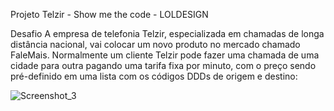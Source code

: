 Projeto Telzir - Show me the code - LOLDESIGN

Desafio
A empresa de telefonia Telzir, especializada em chamadas de longa distância nacional, vai colocar 
um novo produto no mercado chamado FaleMais.
Normalmente um cliente Telzir pode fazer uma chamada de uma cidade para outra pagando uma 
tarifa fixa por minuto, com o preço sendo pré-definido em uma lista com os códigos DDDs de 
origem e destino:


![Screenshot_3](https://user-images.githubusercontent.com/51459405/190033870-ea5d10d6-6e37-4eb1-bea9-dec3a9e26ff2.png)
